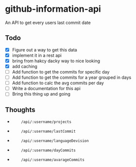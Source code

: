 # github-information-api
An API to get every users last commit date

## Todo
* [x] Figure out a way to get this data
* [x] implement it in a rest api
* [x] bring from hakcy dacky way to nice looking
* [x] add caching
* [ ] Add function to get the commits for specific day
* [ ] Add function to get the commits for a year grouped in days
* [ ] Add function to calc the avg commits per day
* [ ] Write a documentation for this api
* [ ] Bring this thing up and going

## Thoughts
*         /api/:username/projects
*         /api/:username/lastCommit
*         /api/:username/languageDevision
*         /api/:username/dayCommits
*         /api/:username/avarageCommits
